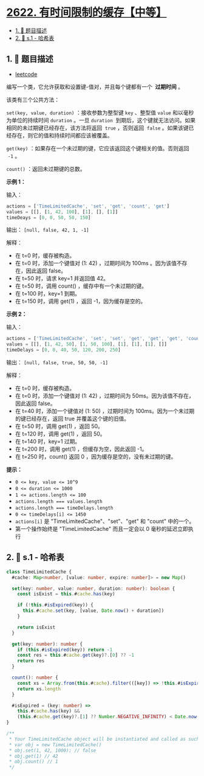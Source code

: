 # [2622. 有时间限制的缓存【中等】](https://github.com/tnotesjs/TNotes.leetcode/tree/main/notes/2622.%20%E6%9C%89%E6%97%B6%E9%97%B4%E9%99%90%E5%88%B6%E7%9A%84%E7%BC%93%E5%AD%98%E3%80%90%E4%B8%AD%E7%AD%89%E3%80%91)

<!-- region:toc -->

- [1. 📝 题目描述](#1--题目描述)
- [2. 🎯 s.1 - 哈希表](#2--s1---哈希表)

<!-- endregion:toc -->

## 1. 📝 题目描述

- [leetcode](https://leetcode.cn/problems/cache-with-time-limit/)

编写一个类，它允许获取和设置键-值对，并且每个键都有一个  **过期时间** 。

该类有三个公共方法：

`set(key, value, duration)` ：接收参数为整型键 `key` 、整型值 `value` 和以毫秒为单位的持续时间 `duration` 。一旦 `duration`  到期后，这个键就无法访问。如果相同的未过期键已经存在，该方法将返回  `true` ，否则返回  `false` 。如果该键已经存在，则它的值和持续时间都应该被覆盖。

`get(key)` ：如果存在一个未过期的键，它应该返回这个键相关的值。否则返回  `-1` 。

`count()` ：返回未过期键的总数。

**示例 1：**

输入：

```js
actions = ['TimeLimitedCache', 'set', 'get', 'count', 'get']
values = [[], [1, 42, 100], [1], [], [1]]
timeDeays = [0, 0, 50, 50, 150]
```

输出： `[null, false, 42, 1, -1]`

解释：

- 在 t=0 时，缓存被构造。
- 在 t=0 时，添加一个键值对 (1: 42) ，过期时间为 100ms 。因为该值不存在，因此返回 false。
- 在 t=50 时，请求 key=1 并返回值 42。
- 在 t=50 时，调用 count() ，缓存中有一个未过期的键。
- 在 t=100 时，key=1 到期。
- 在 t=150 时，调用 get(1) ，返回 -1，因为缓存是空的。

**示例 2：**

输入：

```js
actions = ['TimeLimitedCache', 'set', 'set', 'get', 'get', 'get', 'count']
values = [[], [1, 42, 50], [1, 50, 100], [1], [1], [1], []]
timeDelays = [0, 0, 40, 50, 120, 200, 250]
```

输出： `[null, false, true, 50, 50, -1]`

解释：

- 在 t=0 时，缓存被构造。
- 在 t=0 时，添加一个键值对 (1: 42) ，过期时间为 50ms。因为该值不存在，因此返回 false。
- 在 t=40 时，添加一个键值对 (1: 50) ，过期时间为 100ms。因为一个未过期的键已经存在，返回 true 并覆盖这个键的旧值。
- 在 t=50 时，调用 get(1) ，返回 50。
- 在 t=120 时，调用 get(1) ，返回 50。
- 在 t=140 时，key=1 过期。
- 在 t=200 时，调用 get(1) ，但缓存为空，因此返回 -1。
- 在 t=250 时，count() 返回 0 ，因为缓存是空的，没有未过期的键。

**提示：**

- `0 <= key, value <= 10^9`
- `0 <= duration <= 1000`
- `1 <= actions.length <= 100`
- `actions.length === values.length`
- `actions.length === timeDelays.length`
- `0 <= timeDelays[i] <= 1450`
- `actions[i]` 是 "TimeLimitedCache"、"set"、"get" 和 "count" 中的一个。
- 第一个操作始终是 "TimeLimitedCache" 而且一定会以 0 毫秒的延迟立即执行

## 2. 🎯 s.1 - 哈希表

```ts
class TimeLimitedCache {
  #cache: Map<number, [value: number, expire: number]> = new Map()

  set(key: number, value: number, duration: number): boolean {
    const isExist = this.#cache.has(key)

    if (!this.#isExpired(key)) {
      this.#cache.set(key, [value, Date.now() + duration])
    }

    return isExist
  }

  get(key: number): number {
    if (this.#isExpired(key)) return -1
    const res = this.#cache.get(key)?.[0] ?? -1
    return res
  }

  count(): number {
    const xs = Array.from(this.#cache).filter(([key]) => !this.#isExpired(key))
    return xs.length
  }

  #isExpired = (key: number) =>
    this.#cache.has(key) &&
    (this.#cache.get(key)?.[1] ?? Number.NEGATIVE_INFINITY) < Date.now()
}

/**
 * Your TimeLimitedCache object will be instantiated and called as such:
 * var obj = new TimeLimitedCache()
 * obj.set(1, 42, 1000); // false
 * obj.get(1) // 42
 * obj.count() // 1
 */
```
